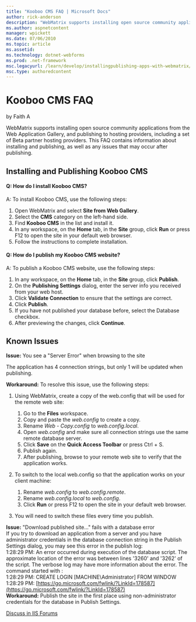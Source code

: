 ```yaml
---
title: "Kooboo CMS FAQ | Microsoft Docs"
author: rick-anderson
description: "WebMatrix supports installing open source community applications from the Web Application Gallery, and publishing to hosting providers, including a set of Be..."
ms.author: aspnetcontent
manager: wpickett
ms.date: 07/06/2010
ms.topic: article
ms.assetid: 
ms.technology: dotnet-webforms
ms.prod: .net-framework
msc.legacyurl: /learn/develop/installingpublishing-apps-with-webmatrix/kooboo-cms-faq
msc.type: authoredcontent
---
```

Kooboo CMS FAQ
====================
by Faith A

WebMatrix supports installing open source community applications from the Web Application Gallery, and publishing to hosting providers, including a set of Beta partner hosting providers. This FAQ contains information about installing and publishing, as well as any issues that may occur after publishing.

## Installing and Publishing Kooboo CMS

#### Q: How do I install Kooboo CMS?

A: To install Kooboo CMS, use the following steps:

1. Open WebMatrix and select **Site from Web Gallery**.
2. Select the **CMS** category on the left-hand side.
3. Find **Kooboo CMS** in the list and install it.
4. In any workspace, on the **Home** tab, in the **Site** group, click **Run** or press F12 to open the site in your default web browser.
5. Follow the instructions to complete installation.

#### Q: How do I publish my Kooboo CMS website?

A: To publish a Kooboo CMS website, use the following steps:

1. In any workspace, on the **Home** tab, in the **Site** group, click **Publish**.
2. On the **Publishing Settings** dialog, enter the server info you received from your web host.
3. Click **Validate Connection** to ensure that the settings are correct.
4. Click **Publish**.
5. If you have not published your database before, select the Database checkbox.
6. After previewing the changes, click **Continue**.

## Known Issues

**Issue:** You see a "Server Error" when browsing to the site

The application has 4 connection strings, but only 1 will be updated when publishing.

**Workaround:** To resolve this issue, use the following steps:

1. Using WebMatrix, create a copy of the web.config that will be used for the remote web site: 

    1. Go to the **Files** workspace.
    2. Copy and paste the *web.config* to create a copy.
    3. Rename *Web - Copy.config* to *web.config.local*.
    4. Open *web.config* and make sure all connection strings use the same remote database server.
    5. Click **Save** on the **Quick Access Toolbar** or press Ctrl + S.
    6. Publish again.
    7. After publishing, browse to your remote web site to verify that the application works.
2. To switch to the local web.config so that the application works on your client machine: 

    1. Rename *web.config* to *web.config.remote*.
    2. Rename *web.config.local* to *web.config*.
    3. Click **Run** or press F12 to open the site in your default web browser.
3. You will need to switch these files every time you publish.

**Issue:** "Download published site…" fails with a database error  
If you try to download an application from a server and you have administrator credentials in the database connection string in the Publish Settings dialog, you may see this error in the publish log:  
1:28:29 PM: An error occurred during execution of the database script. The approximate location of the error was between lines '3260' and '3262' of the script. The verbose log may have more information about the error. The command started with :  
1:28:29 PM: CREATE LOGIN [MACHINE\Administrator] FROM WINDOW  
1:28:29 PM: [https://go.microsoft.com/fwlink/?LinkId=178587](https://go.microsoft.com/fwlink/?LinkId=178587)  
**Workaround:** Publish the site in the first place using non-administrator credentials for the database in Publish Settings.
  
  
[Discuss in IIS Forums](https://forums.iis.net/1166.aspx)